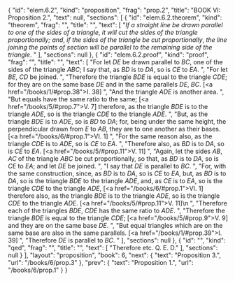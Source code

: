 {
  "id": "elem.6.2",
  "kind": "proposition",
  "frag": "prop.2",
  "title": "BOOK VI: Proposition 2.",
  "text": null,
  "sections": [
    {
      "id": "elem.6.2.theorem",
      "kind": "theorem",
      "frag": "",
      "title": "",
      "text": [
        "<var>If a straight line be drawn parallel to one of the sides of a triangle</var>, <var>it will cut the sides of the triangle proportionally; and</var>, <var>if the sides of the triangle be cut proportionally</var>, <var>the line joining the points of section will be parallel to the remaining side of the triangle</var>. "
      ],
      "sections": null
    },
    {
      "id": "elem.6.2.proof",
      "kind": "proof",
      "frag": "",
      "title": "",
      "text": [
        "For let <var>DE</var> be drawn parallel to <var>BC</var>, one of the sides of the triangle <var>ABC</var>; I say that, as <var>BD</var> is to <var>DA</var>, so is <var>CE</var> to <var>EA</var>. ",
        "For let <var>BE</var>, <var>CD</var> be joined. ",
        "Therefore the triangle <var>BDE</var> is equal to  the triangle <var>CDE</var>; for they are on the same base <var>DE</var> and in the same parallels <var>DE</var>, <var>BC</var>. [<a href=\"/books/1/#prop.38\">I. 38</a>] ",
        "And the triangle <var>ADE</var> is another area. ",
        "But equals have the same ratio to the same; [<a href=\"/books/5/#prop.7\">V. 7</a>] therefore, as the triangle <var>BDE</var> is to the triangle <var>ADE</var>, so is the triangle <var>CDE</var> to the triangle <var>ADE</var>. ",
        "But, as the triangle <var>BDE</var> is to <var>ADE</var>, so is <var>BD</var> to <var>DA</var>; for, being under the same height, the perpendicular drawn from <var>E</var> to <var>AB</var>, they are to one another as their bases. [<a href=\"/books/6/#prop.1\">VI. 1</a>] ",
        "For the same reason also, as the triangle <var>CDE</var> is to <var>ADE</var>, so is <var>CE</var> to <var>EA</var>. ",
        "Therefore also, as <var>BD</var> is to <var>DA</var>, so is <var>CE</var> to <var>EA</var>. [<a href=\"/books/5/#prop.11\">V. 11</a>] ",
        "Again, let the sides <var>AB</var>, <var>AC</var> of the triangle <var>ABC</var> be cut proportionally, so that, as <var>BD</var> is to <var>DA</var>, so is <var>CE</var> to <var>EA</var>; and let <var>DE</var> be joined. ",
        "I say that <var>DE</var> is parallel to <var>BC</var>. ",
        "For, with the same construction, since, as <var>BD</var> is to <var>DA</var>, so is <var>CE</var> to <var>EA</var>, but, as <var>BD</var> is to <var>DA</var>, so is the triangle <var>BDE</var> to the triangle <var>ADE</var>, and, as <var>CE</var> is to <var>EA</var>, so is the triangle <var>CDE</var> to the triangle <var>ADE</var>, [<a href=\"/books/6/#prop.1\">VI. 1</a>] therefore also, as the triangle <var>BDE</var> is to the triangle <var>ADE</var>, so is the triangle <var>CDE</var> to the triangle <var>ADE</var>. [<a href=\"/books/5/#prop.11\">V. 11</a>]\n      ",
        "Therefore each of the triangles <var>BDE</var>, <var>CDE</var> has the same ratio to <var>ADE</var>. ",
        "Therefore the triangle <var>BDE</var> is equal to the triangle <var>CDE</var>; [<a href=\"/books/5/#prop.9\">V. 9</a>] and they are on the same base <var>DE</var>. ",
        "But equal triangles which are on the same base are also in the same parallels. [<a href=\"/books/1/#prop.39\">I. 39</a>] ",
        "Therefore <var>DE</var> is parallel to <var>BC</var>. "
      ],
      "sections": null
    },
    {
      "id": "",
      "kind": "qed",
      "frag": "",
      "title": "",
      "text": [
        "Therefore etc. Q. E. D."
      ],
      "sections": null
    }
  ],
  "layout": "proposition",
  "book": 6,
  "next": {
    "text": "Proposition 3.",
    "url": "/books/6/prop.3"
  },
  "prev": {
    "text": "Proposition 1.",
    "url": "/books/6/prop.1"
  }
}
